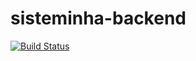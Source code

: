 # sisteminha-backend

[![Build Status](https://travis-ci.org/CleitonCardoso/sisteminha-backend.svg?branch=master)](https://travis-ci.org/CleitonCardoso/sisteminha-backend)
